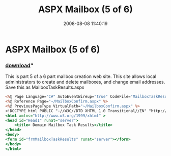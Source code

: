 ﻿---
pid:            509
parent:         0
children:       
poster:         Karl Mitschke
title:          ASPX Mailbox  (5 of 6)
date:           2008-08-08 11:40:19
format:         asp
---

# ASPX Mailbox  (5 of 6)

### [download](509.asp)"

This is part 5 of a 6 part mailbox creation web site.
This site allows local administrators to create and delete mailboxes, and change email addresses.  Save this as MailboxTaskResults.aspx

```asp
<%@ Page Language="C#" AutoEventWireup="true" CodeFile="MailboxTaskResults.aspx.cs" Inherits="MailboxTaskResults" %>
<%@ Reference Page="~/MailboxConfirm.aspx" %>
<%@ PreviousPageType VirtualPath="~/MailboxConfirm.aspx" %>
<!DOCTYPE html PUBLIC "-//W3C//DTD XHTML 1.0 Transitional//EN" "http://www.w3.org/TR/xhtml1/DTD/xhtml1-transitional.dtd">
<html xmlns="http://www.w3.org/1999/xhtml" >
<head id="Head1" runat="server">
    <title> Domain Mailbox Task Results</title>
</head>
<body>
<form id="frmMailboxTaskResults" runat="server"></form>
</body>
</html>

```

